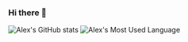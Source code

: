 ### Hi there 👋

<!--
**alexhyang/alexhyang** is a ✨ _special_ ✨ repository because its `README.md` (this file) appears on your GitHub profile.

Here are some ideas to get you started:

- 🔭 I’m currently working on ...
- 🌱 I’m currently learning ...
- 👯 I’m looking to collaborate on ...
- 🤔 I’m looking for help with ...
- 💬 Ask me about ...
- 📫 How to reach me: ...
- 😄 Pronouns: ...
- ⚡ Fun fact: ...
-->

![Alex's GitHub stats](https://github-readme-stats.vercel.app/api?username=alexhyang&show_icons=true&hide_border=true)
![Alex's Most Used Language](https://github-readme-stats.vercel.app/api/top-langs/?username=alexhyang&size_weight=0.5&count_weight=0.5&layout=compact&hide_border=true&langs_count=8)
